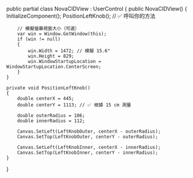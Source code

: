 public partial class NovaCIDView : UserControl
{
    public NovaCIDView()
    {
        InitializeComponent();
        PositionLeftKnob(); // ✅ 呼叫你的方法

        // 模擬螢幕視窗大小（可選）
        var win = Window.GetWindow(this);
        if (win != null)
        {
            win.Width = 1472; // 模擬 15.6"
            win.Height = 829;
            win.WindowStartupLocation = WindowStartupLocation.CenterScreen;
        }
    }

    private void PositionLeftKnob()
    {
        double centerX = 445;
        double centerY = 1113; // ✅ 根據 15 cm 測量

        double outerRadius = 186;
        double innerRadius = 112;

        Canvas.SetLeft(LeftKnobOuter, centerX - outerRadius);
        Canvas.SetTop(LeftKnobOuter, centerY - outerRadius);

        Canvas.SetLeft(LeftKnobInner, centerX - innerRadius);
        Canvas.SetTop(LeftKnobInner, centerY - innerRadius);
    }
}